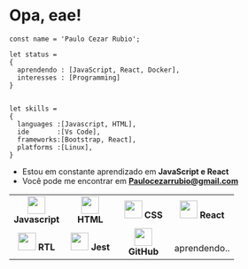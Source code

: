   <h1>Opa, eae!</h1>


	const name = 'Paulo Cezar Rubio';

	let status = 
	{ 
	  aprendendo : [JavaScript, React, Docker],
	  interesses : [Programming]
	}


	let skills = 
	{
	  languages :[Javascript, HTML],
	  ide       :[Vs Code],
	  frameworks:[Bootstrap, React],
	  platforms :[Linux],
	}

- Estou em constante aprendizado em **JavaScript e React**
- Você pode me encontrar em **Paulocezarrubio@gmail.com**

<table align="center" >
 <tr>
            <td width="80px" align="center">
            <img height="32px" src="https://upload.vectorlogo.zone/logos/javascript/images/239ec8a4-163e-4792-83b6-3f6d96911757.svg">
            <span><strong>Javascript</strong></span><br>
            </td>
            <td width="80px" align="center">
            <img height="32" src="https://cdn.jsdelivr.net/gh/devicons/devicon/icons/html5/html5-original.svg">
            <span><strong>HTML</strong></span><br>
            </td>
            <td width="80px" align="center">
            <img height="32px" src="https://cdn.jsdelivr.net/gh/devicons/devicon/icons/css3/css3-original.svg">
            <span><strong>CSS</strong></span><br>
            </td>
            <td width="80px" align="center">
            <img height="32px" src="https://cdn.jsdelivr.net/gh/devicons/devicon/icons/react/react-original.svg">
            <span><strong>React</strong></span><br>
            </td>
        </tr>
          <tr align="top">
            <td width="80px" align="center">
            <img height="32px" src="https://www.vectorlogo.zone/logos/jestjsio/jestjsio-icon.svg">
            <span><strong>RTL</strong></span><br>
            </td>
            <td width="80px" align="center">
            <img height="32" src="https://testing-library.com/img/octopus-128x128.png">
            <span><strong>Jest</strong></span><br>
            </td>
            <td width="80px" align="center">
            <img height="32px" src="https://cdn.jsdelivr.net/gh/devicons/devicon/icons/github/github-original.svg">
            <strong>GitHub</strong><br>
            </td>
            <td width="80px" align="center">
            <br>
            aprendendo..
            </td>
        </tr>
</table>
